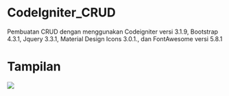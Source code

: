 # CodeIgniter_CRUD
Pembuatan CRUD dengan menggunakan Codeigniter versi 3.1.9, Bootstrap 4.3.1, Jquery 3.3.1, Material Design Icons 3.0.1., dan FontAwesome versi 5.8.1

# Tampilan 
![](https://github.com/noapetra/CodeIgniter_CRUD/issues/1#issue-426381286)
